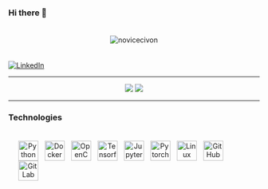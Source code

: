 ### Hi there 👋

<!--
**novicecivon/novicecivon** is a ✨ _special_ ✨ repository because its `README.md` (this file) appears on your GitHub profile.

Here are some ideas to get you started:

- 🔭 I’m currently working on ...
- 🌱 I’m currently learning ...
- 👯 I’m looking to collaborate on ...
- 🤔 I’m looking for help with ...
- 💬 Ask me about ...
- 📫 How to reach me: ...
- 😄 Pronouns: ...
- ⚡ Fun fact: ...

# trophies:
<a href="https://github.com/ryo-ma/github-profile-trophy">
    <img src="https://github-profile-trophy.vercel.app/?username=novicecivon&column=-1" alt="novicecivon" />
</a>
-->
<p align="center" style="padding: 20px;">
  <img src="https://komarev.com/ghpvc/?username=novicecivon&label=Profile%20views&color=0e75b6&style=for-the-badge" alt="novicecivon" />
</p>

<a href="https://www.linkedin.com/in/novicecivon/"> 
    <img align="center" alt="LinkedIn" src="https://icongr.am/devicon/linkedin-original.svg?size=148&color=currentColor" />
</a>



---

<p align="center">
  <img src="https://github-readme-stats.vercel.app/api?username=novicecivon&show_icons=true&theme=gotham&hide_border=true">
  <img src="https://github-readme-streak-stats.herokuapp.com?user=novicecivon&theme=gotham&hide_border=true">
</p>
          
---

### Technologies          
<p align="center" style="padding: 20px;">
<a href="https://www.python.org/" target="_blank"><img align="left" alt="Python" width="40px" style="padding-right:10px;" src="https://cdn.jsdelivr.net/gh/devicons/devicon/icons/python/python-original.svg" /></a>
<a href="https://www.docker.com/" target="_blank"><img align="left" alt="Docker" width="40px" style="padding-right:10px;" src="https://cdn.jsdelivr.net/gh/devicons/devicon/icons/docker/docker-original.svg" /></a>
<a href="https://opencv.org/" target="_blank"><img align="left" alt="OpenCV" width="40px" style="padding-right:10px;" src="https://cdn.jsdelivr.net/gh/devicons/devicon/icons/opencv/opencv-original.svg" /></a>
<a href="https://www.tensorflow.org/" target="_blank"><img align="left" alt="Tensorflow" width="40px" style="padding-right:10px;" src="https://cdn.jsdelivr.net/gh/devicons/devicon/icons/tensorflow/tensorflow-original.svg" /></a>
<a href="https://jupyter.org/" target="_blank"><img align="left" alt="Jupyter" width="40px" style="padding-right:10px;" src="https://cdn.jsdelivr.net/gh/devicons/devicon/icons/jupyter/jupyter-original-wordmark.svg" /></a>
<a href="https://pytorch.org/" target="_blank"><img align="left" alt="Pytorch" width="40px" style="padding-right:10px;" src="https://cdn.jsdelivr.net/gh/devicons/devicon/icons/pytorch/pytorch-original.svg" /></a>
<a href="https://www.linux.org/" target="_blank"><img align="left" alt="Linux" width="40px" style="padding-right:10px;" src="https://cdn.jsdelivr.net/gh/devicons/devicon/icons/linux/linux-original.svg" /></a>
<a href="https://github.com/" target="_blank"><img align="left" alt="GitHub" width="40px" style="padding-right:10px;" src="https://cdn.jsdelivr.net/gh/devicons/devicon/icons/github/github-original.svg" /></a>
<a href="https://about.gitlab.com/" target="_blank"><img align="left" alt="GitLab" width="40px" style="padding-right:10px;" src="https://cdn.jsdelivr.net/gh/devicons/devicon/icons/gitlab/gitlab-original.svg" /></a>
</p>
</br>

